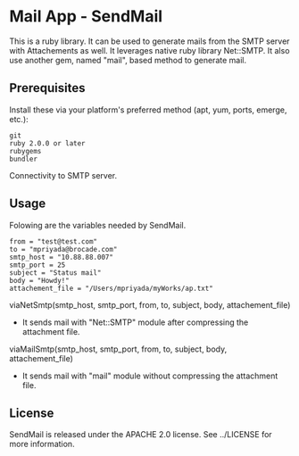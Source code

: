 Mail App - SendMail
===========

This is a ruby library. It can be used to generate mails from the SMTP server with Attachements as well. It leverages native ruby library Net::SMTP. It also use another gem, named "mail", based method to generate mail.


Prerequisites
------------------
Install these via your platform's preferred method (apt, yum, ports, emerge, etc.):

	git
	ruby 2.0.0 or later
	rubygems
	bundler

Connectivity to SMTP server.

Usage
---------
Folowing are the variables needed by SendMail.

	from = "test@test.com"
	to = "mpriyada@brocade.com"
	smtp_host = "10.88.88.007"
	smtp_port = 25
	subject = "Status mail"
	body = "Howdy!"
	attachement_file = "/Users/mpriyada/myWorks/ap.txt"


viaNetSmtp(smtp_host, smtp_port, from, to, subject, body, attachement_file)

-  It sends mail with "Net::SMTP" module after compressing the attachment file.

viaMailSmtp(smtp_host, smtp_port, from, to, subject, body, attachement_file)

-  It sends mail with "mail" module without compressing the attachment file.


License
-----------
SendMail is released under the APACHE 2.0 license. See ../LICENSE for more information.